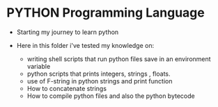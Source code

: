 # PYTHON Programming Language

- Starting my journey to learn python
- Here in this folder i've tested my knowledge on:

	- writing shell scripts that run python files save in an environment variable
	- python scripts that prints integers, strings , floats.
	- use of F-string in python strings and print function
	- How to concatenate strings
	- How to compile python files and also the python bytecode
